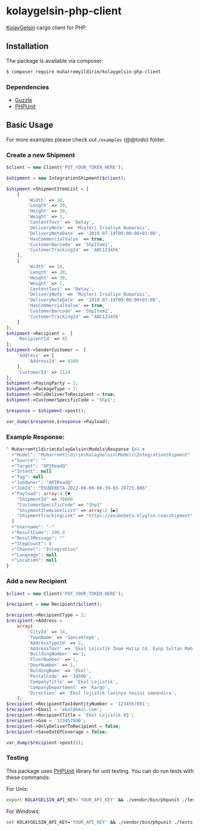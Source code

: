 # kolaygelsin-php-client

[KolayGelsin](https://kolaygelsin.com/) cargo client for PHP.

## Installation

The package is available via composer:

```Bash
$ composer require muharremyildirim/kolaygelsin-php-client
```

### Dependencies

- [Guzzle](https://packagist.org/packages/guzzlehttp/guzzle)
- [PHPUnit](https://packagist.org/packages/phpunit/phpunit)

## Basic Usage

For more examples please check out `/examples` (@@todo) folder.

### Create a new Shipment

```php
$client = new Client('PUT_YOUR_TOKEN_HERE');

$shipment = new IntegrationShipment($client);

$shipment->ShipmentItemList = [
    [
        'Width' => 10,
        'Length' => 20,
        'Height' => 30,
        'Weight' => 1,
        'ContentText' => 'Detay',
        'DeliveryNote' => 'Müşteri İrsaliye Numarası',
        'DeliveryNoteDate' => '2018-07-19T00:00:00+03:00',
        'HasCommercialValue' => true,
        'CustomerBarcode' => 'ShpItem1',
        'CustomerTrackingId' => 'ABC123456'
    ],
    [
        'Width' => 10,
        'Length' => 20,
        'Height' => 30,
        'Weight' => 1,
        'ContentText' => 'Detay',
        'DeliveryNote' => 'Müşteri İrsaliye Numarası',
        'DeliveryNoteDate' => '2018-07-19T00:00:00+03:00',
        'HasCommercialValue' => true,
        'CustomerBarcode' => 'ShpItem2',
        'CustomerTrackingId' => 'ABC123456'
    ]
];
$shipment->Recipient =  [
    'RecipientId' => 45
];
$shipment->SenderCustomer =  [
    'Address' => [
        'AddressId' => 4389
    ],
    'CustomerId' => 2124
];
$shipment->PayingParty = 1;
$shipment->PackageType = 2;
$shipment->OnlyDeliverToRecipient = true;
$shipment->CustomerSpecificCode = 'Shp1';

$response = $shipment->post();

var_dump($response,$response->Payload);
```

### Example Response:

```php
^ MuharremYildirim\KolayGelsin\Models\Response {#4 ▼
  +"Model": "MuharremYildirim\KolayGelsin\Models\IntegrationShipment"
  +"Source": ""
  +"Target": "APIReadQ"
  +"Intent": null
  +"Tag": null
  +"JobOwner": "APIReadQ"
  +"JobId": "ESUBEBETA-2022-08-06-08-39-03-28725.886"
  +"Payload": array:4 [▼
    "ShipmentId" => 70000
    "CustomerSpecificCode" => "Shp1"
    "ShipmentItemLabelList" => array:2 [▶]
    "ShipmentTrackingLink" => "https://esubebeta.klyglsn.com/shipment"
  ]
  +"Username": "-"
  +"ResultCode": 200.0
  +"ResultMessage": ""
  +"StepCount": 0
  +"Channel": "Integration"
  +"Language": null
  +"Location": null
}
```

### Add a new Recipient

```php
$client = new Client('PUT_YOUR_TOKEN_HERE');

$recipient = new Recipient($client);

$recipient->RecipientType = 2;
$recipient->Address =
    array(
        'CityId' => 34,
        'TownName' => 'Sancaktepe',
        'AddressTypeId' => 2,
        'AddressText' => 'Ekol Lojistik İmam Hatip Cd. Eyüp Sultan Mah. Sancaktepe İstanbul',
        'BuildingNumber' => 1,
        'FloorNumber' => 1,
        'DoorNumber' => 1,
        'BuldingName' => 'Ekol',
        'PostalCode' => '34500',
        'CompanyTitle' => 'Ekol Lojistik',
        'CompanyDepartment' => 'Kargo',
        'Direction' => 'Ekol lojistik lavinya tesisi samandıra',
    );
$recipient->RecipientTaxIdentityNumber = '1234567891';
$recipient->Email = 'ekol@ekol.com';
$recipient->RecipientTitle = 'Ekol Lojistik AŞ';
$recipient->Gsm = '123457890';
$recipient->OnlyDeliverToRecipient = false;
$recipient->SaveOutOfCoverage = false;

var_dump($recipient->post());
```

### Testing

This package uses [PHPUnit](https://packagist.org/packages/phpunit/phpunit) library for unit testing. You can do run tests with these commands:

For Unix:

```bash
export KOLAYGELSIN_API_KEY='YOUR_API_KEY' && ./vendor/bin/phpunit ./tests
```

For Windows:

```bash
set KOLAYGELSIN_API_KEY='YOUR_API_KEY' && ./vendor/bin/phpunit ./tests
```
